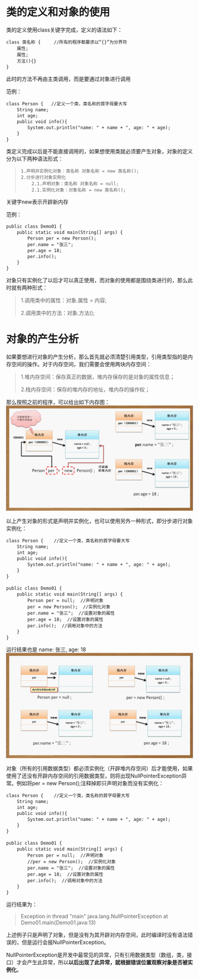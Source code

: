 # 类的定义和对象的使用 #

类的定义使用class关键字完成，定义的语法如下：

	class 类名称 {     //所有的程序都要求以“{}”为分界符
	    属性;
	    属性;
	    方法(){}
	}
此时的方法不再由主类调用，而是要通过对象进行调用

范例：

	class Person {   //定义一个类，类名称的首字母要大写
		String name;
		int age;
	    public void info(){
			System.out.println("name: " + name + ", age: " + age);
		}
	}

类定义完成以后是不能直接调用的，如果想使用类就必须要产生对象，对象的定义分为以下两种语法形式：
>     1.声明并实例化对象：类名称 对象名称 = new 类名称();
>     2.分步进行对象实例化
>         2.1.声明对象：类名称 对象名称 = null;
>         2.1.实例化对象：对象名称 = new 类名称();
关键字new表示开辟新内存

范例：

	public class Demo01 {
		public static void main(String[] args) {
			Person per = new Person();
			per.name = "张三";
			per.age = 18;
			per.info();
		}
	}
对象只有实例化了以后才可以真正使用，而对象的使用都是围绕类进行的，那么此时就有两种形式：
> 1.调用类中的属性：对象.属性 = 内容;
> 
> 2.调用类中的方法：对象.方法();


# 对象的产生分析 #

如果要想进行对象的产生分析，那么首先就必须清楚引用类型，引用类型指的是内存空间的操作。对于内存空间，我们需要会使用两块内存空间：
> 1.堆内存空间：保存真正的数据，堆内存保存的是对象的属性信息；
> 
> 2.栈内存空间：保存的堆内存的地址，堆内存的操作权；

那么按照之前的程序，可以给出如下内存图：
![](https://raw.githubusercontent.com/pgao0823/Picture/master/%E6%A0%88%E5%86%85%E5%AD%98%E5%92%8C%E5%A0%86%E5%86%85%E5%AD%98%E5%9B%BE1.png)

以上产生对象的形式是声明并实例化，也可以使用另外一种形式，即分步进行对象实例化：

	class Person {    //定义一个类，类名称的首字母要大写
		String name;
		int age;
	    public void info(){
			System.out.println("name: " + name + ", age: " + age);
		}
	}
	
	public class Demo01 {
		public static void main(String[] args) {
			Person per = null;  //声明对象
			per = new Person();  //实例化对象
			per.name = "张三";  //设置对象的属性
			per.age = 18;  //设置对象的属性
			per.info();  //调用对象中的方法
		}
	}
运行结果也是 name: 张三, age: 18
![](https://raw.githubusercontent.com/pgao0823/Picture/master/%E6%A0%88%E5%86%85%E5%AD%98%E5%92%8C%E5%A0%86%E5%86%85%E5%AD%98%E5%9B%BE2.png)

对象（所有的引用数据类型）都必须实例化（开辟堆内存空间）后才能使用，如果使用了还没有开辟内存空间的引用数据类型，则将出现NullPointerException异常。例如将per = new Person();注释掉即只声明对象而没有实例化：

	class Person {    //定义一个类，类名称的首字母要大写
		String name;
		int age;
	    public void info(){
			System.out.println("name: " + name + ", age: " + age);
		}
	}
	
	public class Demo01 {
		public static void main(String[] args) {
			Person per = null;  //声明对象
			//per = new Person();  //实例化对象
			per.name = "张三";  //设置对象的属性
			per.age = 18;  //设置对象的属性
			per.info();  //调用对象中的方法
		}
	}
运行结果为：

>Exception in thread "main" java.lang.NullPointerException
        at Demo01.main(Demo01.java:13)

上述例子只是声明了对象，但是没有为其开辟对内存空间，此时编译时没有语法错误的，但是运行会报NullPointerException。

NullPointerException是开发中最常见的异常，只有引用数据类型（数组，类，接口）才会产生此异常，所以**以后出现了此异常，就根据错误位置观察对象是否被实例化**。